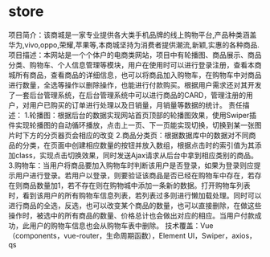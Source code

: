 # store
项目简介：该商城是一家专业提供各大类手机品牌的线上购物平台,产品种类涵盖华为,vivo,oppo,荣耀,苹果等,本商城坚持为消费者提供潮流,新颖,实惠的各种商品.
项目描述：本网站是一个个体户的电商类网站，项目中有轮播图、商品展示、商品分类、购物车、个人信息管理等模块，用户在使用时可以进行登录注册，查看本商城所有商品，查看商品的详细信息，也可以将商品加入购物车，在购物车中对商品进行数量，全选等操作以删除操作，也能进行付款购买。根据用户需求还对其开发了一套后台管理系统，在后台管理系统中可以进行商品的CARD，管理注册的用户，对用户已购买的订单进行处理以及日销量，月销量等数据的统计。
责任描述：
1.轮播图：根据后台的数据实现网站首页顶部的轮播图效果，使用Swiper插件实现轮播图的自动循环播放，点击上一页、下一页能实现切换，切换到某一张图片时下方的分页器页会相应的改变
2.商品分类页：根据数据库中的数据对不同商品的分类，在页面中创建相应数量的按钮并放入数组，根据点击时的索引值为其添加class，实现点击切换效果，同时发送Ajax请求从后台中拿到相应类别的商品。
3.购物车：当用户将商品要加入购物车时判断该用户是否登录，如果为登录则应提示用户进行登录。若用户以登录，则要验证该商品是否已经在购物车中存在，若存在则商品数量加1，若不存在则在购物城中添加一条新的数据。打开购物车列表时，看到该用户的所有购物车信息列表，若列表过多则进行懒加载处理。同时可以进行商品的全选，反选，也可以改变某个商品的数量，也可以直接删除，在做这些操作时，被选中的所有商品的数量、价格总计也会做出对应的相应。当用户付款成功，此用户的购物车信息也会从购物车表中删除。
技术覆盖：Vue（components，vue-router，生命周期函数），Element UI，Swiper，axios，qs

